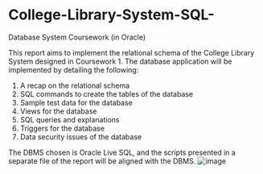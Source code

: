 # College-Library-System-SQL-
Database System Coursework (in Oracle)

This report aims to implement the relational schema of the College Library System designed in Coursework 1. The database application will be implemented by detailing the following:

1)	A recap on the relational schema
2)	SQL commands to create the tables of the database
3)	Sample test data for the database
4)	Views for the database
5)	SQL queries and explanations
6)	Triggers for the database
7)	Data security issues of the database

The DBMS chosen is Oracle Live SQL, and the scripts presented in a separate file of the report will be aligned with the DBMS.
![image](https://user-images.githubusercontent.com/11716270/158568416-0d305898-f670-4cd9-8e1c-fabafd59ffbb.png)

